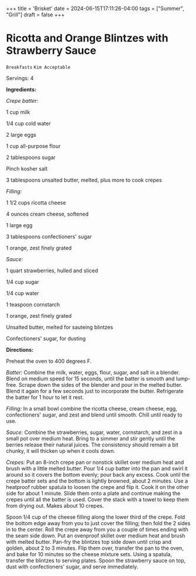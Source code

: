 +++
title = 'Brisket'
date = 2024-06-15T17:11:26-04:00
tags = ["Summer", "Grill"]
draft = false
+++
# Ricotta and Orange Blintzes with Strawberry Sauce

`Breakfasts` `Kim Acceptable`

Servings: 4  

**Ingredients:**   

_Crepe batter:_ 

1 cup milk

1/4 cup cold water

2 large eggs

1 cup all-purpose flour

2 tablespoons sugar

Pinch kosher salt

3 tablespoons unsalted butter, melted, plus more to cook crepes

_Filling:_

1 1/2 cups ricotta cheese

4 ounces cream cheese, softened

1 large egg

3 tablespoons confectioners' sugar

1 orange, zest finely grated

_Sauce:_

1 quart strawberries, hulled and sliced

1/4 cup sugar

1/4 cup water

1 teaspoon cornstarch

1 orange, zest finely grated

Unsalted butter, melted for sauteing blintzes

Confectioners' sugar, for dusting

**Directions:**    

Preheat the oven to 400 degrees F.

_Batter:_ Combine the milk, water, eggs, flour, sugar, and salt in a blender. Blend on medium speed for 15 seconds, until the batter is smooth and lump-free. Scrape down the sides of the blender and pour in the melted butter. Blend it again for a few seconds just to incorporate the butter. Refrigerate the batter for 1 hour to let it rest.

_Filling:_ In a small bowl combine the ricotta cheese, cream cheese, egg, confectioners' sugar, and zest and blend until smooth. Chill until ready to use.

_Sauce:_ Combine the strawberries, sugar, water, cornstarch, and zest in a small pot over medium heat. Bring to a simmer and stir gently until the berries release their natural juices. The consistency should remain a bit chunky, it will thicken up when it cools down.

_Crepes:_ Put an 8-inch crepe pan or nonstick skillet over medium heat and brush with a little melted butter. Pour 1/4 cup batter into the pan and swirl it around so it covers the bottom evenly; pour back any excess. Cook until the crepe batter sets and the bottom is lightly browned, about 2 minutes. Use a heatproof rubber spatula to loosen the crepe and flip it. Cook it on the other side for about 1 minute. Slide them onto a plate and continue making the crepes until all the batter is used. Cover the stack with a towel to keep them from drying out. Makes about 10 crepes.

Spoon 1/4 cup of the cheese filling along the lower third of the crepe. Fold the bottom edge away from you to just cover the filling; then fold the 2 sides in to the center. Roll the crepe away from you a couple of times ending with the seam side down. Put an ovenproof skillet over medium heat and brush with melted butter. Pan-fry the blintzes top side down until crisp and golden, about 2 to 3 minutes. Flip them over, transfer the pan to the oven, and bake for 10 minutes so the cheese mixture sets. Using a spatula, transfer the blintzes to serving plates. Spoon the strawberry sauce on top, dust with confectioners' sugar, and serve immediately.        

        
